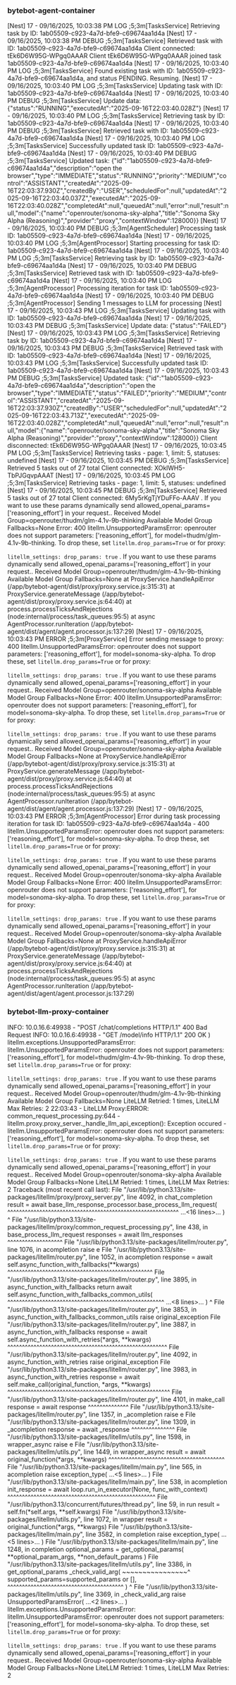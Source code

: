 ### bytebot-agent-container

[Nest] 17  - 09/16/2025, 10:03:38 PM     LOG ;5;3m[TasksService] Retrieving task by ID: 1ab05509-c923-4a7d-bfe9-c69674aa1d4a
[Nest] 17  - 09/16/2025, 10:03:38 PM   DEBUG ;5;3m[TasksService] Retrieved task with ID: 1ab05509-c923-4a7d-bfe9-c69674aa1d4a
Client connected: tEk6D6W95G-WPgq0AAAR
Client tEk6D6W95G-WPgq0AAAR joined task 1ab05509-c923-4a7d-bfe9-c69674aa1d4a
[Nest] 17  - 09/16/2025, 10:03:40 PM     LOG ;5;3m[TasksService] Found existing task with ID: 1ab05509-c923-4a7d-bfe9-c69674aa1d4a, and status PENDING. Resuming.
[Nest] 17  - 09/16/2025, 10:03:40 PM     LOG ;5;3m[TasksService] Updating task with ID: 1ab05509-c923-4a7d-bfe9-c69674aa1d4a
[Nest] 17  - 09/16/2025, 10:03:40 PM   DEBUG ;5;3m[TasksService] Update data: {"status":"RUNNING","executedAt":"2025-09-16T22:03:40.028Z"}
[Nest] 17  - 09/16/2025, 10:03:40 PM     LOG ;5;3m[TasksService] Retrieving task by ID: 1ab05509-c923-4a7d-bfe9-c69674aa1d4a
[Nest] 17  - 09/16/2025, 10:03:40 PM   DEBUG ;5;3m[TasksService] Retrieved task with ID: 1ab05509-c923-4a7d-bfe9-c69674aa1d4a
[Nest] 17  - 09/16/2025, 10:03:40 PM     LOG ;5;3m[TasksService] Successfully updated task ID: 1ab05509-c923-4a7d-bfe9-c69674aa1d4a
[Nest] 17  - 09/16/2025, 10:03:40 PM   DEBUG ;5;3m[TasksService] Updated task: {"id":"1ab05509-c923-4a7d-bfe9-c69674aa1d4a","description":"open the browser","type":"IMMEDIATE","status":"RUNNING","priority":"MEDIUM","control":"ASSISTANT","createdAt":"2025-09-16T22:03:37.930Z","createdBy":"USER","scheduledFor":null,"updatedAt":"2025-09-16T22:03:40.037Z","executedAt":"2025-09-16T22:03:40.028Z","completedAt":null,"queuedAt":null,"error":null,"result":null,"model":{"name":"openrouter/sonoma-sky-alpha","title":"Sonoma Sky Alpha (Reasoning)","provider":"proxy","contextWindow":128000}}
[Nest] 17  - 09/16/2025, 10:03:40 PM   DEBUG ;5;3m[AgentScheduler] Processing task ID: 1ab05509-c923-4a7d-bfe9-c69674aa1d4a
[Nest] 17  - 09/16/2025, 10:03:40 PM     LOG ;5;3m[AgentProcessor] Starting processing for task ID: 1ab05509-c923-4a7d-bfe9-c69674aa1d4a
[Nest] 17  - 09/16/2025, 10:03:40 PM     LOG ;5;3m[TasksService] Retrieving task by ID: 1ab05509-c923-4a7d-bfe9-c69674aa1d4a
[Nest] 17  - 09/16/2025, 10:03:40 PM   DEBUG ;5;3m[TasksService] Retrieved task with ID: 1ab05509-c923-4a7d-bfe9-c69674aa1d4a
[Nest] 17  - 09/16/2025, 10:03:40 PM     LOG ;5;3m[AgentProcessor] Processing iteration for task ID: 1ab05509-c923-4a7d-bfe9-c69674aa1d4a
[Nest] 17  - 09/16/2025, 10:03:40 PM   DEBUG ;5;3m[AgentProcessor] Sending 1 messages to LLM for processing
[Nest] 17  - 09/16/2025, 10:03:43 PM     LOG ;5;3m[TasksService] Updating task with ID: 1ab05509-c923-4a7d-bfe9-c69674aa1d4a
[Nest] 17  - 09/16/2025, 10:03:43 PM   DEBUG ;5;3m[TasksService] Update data: {"status":"FAILED"}
[Nest] 17  - 09/16/2025, 10:03:43 PM     LOG ;5;3m[TasksService] Retrieving task by ID: 1ab05509-c923-4a7d-bfe9-c69674aa1d4a
[Nest] 17  - 09/16/2025, 10:03:43 PM   DEBUG ;5;3m[TasksService] Retrieved task with ID: 1ab05509-c923-4a7d-bfe9-c69674aa1d4a
[Nest] 17  - 09/16/2025, 10:03:43 PM     LOG ;5;3m[TasksService] Successfully updated task ID: 1ab05509-c923-4a7d-bfe9-c69674aa1d4a
[Nest] 17  - 09/16/2025, 10:03:43 PM   DEBUG ;5;3m[TasksService] Updated task: {"id":"1ab05509-c923-4a7d-bfe9-c69674aa1d4a","description":"open the browser","type":"IMMEDIATE","status":"FAILED","priority":"MEDIUM","control":"ASSISTANT","createdAt":"2025-09-16T22:03:37.930Z","createdBy":"USER","scheduledFor":null,"updatedAt":"2025-09-16T22:03:43.713Z","executedAt":"2025-09-16T22:03:40.028Z","completedAt":null,"queuedAt":null,"error":null,"result":null,"model":{"name":"openrouter/sonoma-sky-alpha","title":"Sonoma Sky Alpha (Reasoning)","provider":"proxy","contextWindow":128000}}
Client disconnected: tEk6D6W95G-WPgq0AAAR
[Nest] 17  - 09/16/2025, 10:03:45 PM     LOG ;5;3m[TasksService] Retrieving tasks - page: 1, limit: 5, statuses: undefined
[Nest] 17  - 09/16/2025, 10:03:45 PM   DEBUG ;5;3m[TasksService] Retrieved 5 tasks out of 27 total
Client connected: XOklWH5-TbPJGqvpAAAT
[Nest] 17  - 09/16/2025, 10:03:45 PM     LOG ;5;3m[TasksService] Retrieving tasks - page: 1, limit: 5, statuses: undefined
[Nest] 17  - 09/16/2025, 10:03:45 PM   DEBUG ;5;3m[TasksService] Retrieved 5 tasks out of 27 total
Client connected: 6My5rKgTjYDuFFo-AAAV
. 
 If you want to use these params dynamically send allowed_openai_params=['reasoning_effort'] in your request.. Received Model Group=openrouter/thudm/glm-4.1v-9b-thinking
Available Model Group Fallbacks=None
Error: 400 litellm.UnsupportedParamsError: openrouter does not support parameters: ['reasoning_effort'], for model=thudm/glm-4.1v-9b-thinking. To drop these, set `litellm.drop_params=True` or for proxy:

`litellm_settings:
 drop_params: true`
. 
 If you want to use these params dynamically send allowed_openai_params=['reasoning_effort'] in your request.. Received Model Group=openrouter/thudm/glm-4.1v-9b-thinking
Available Model Group Fallbacks=None
    at ProxyService.handleApiError (/app/bytebot-agent/dist/proxy/proxy.service.js:315:31)
    at ProxyService.generateMessage (/app/bytebot-agent/dist/proxy/proxy.service.js:64:40)
    at process.processTicksAndRejections (node:internal/process/task_queues:95:5)
    at async AgentProcessor.runIteration (/app/bytebot-agent/dist/agent/agent.processor.js:137:29)
[Nest] 17  - 09/16/2025, 10:03:43 PM   ERROR ;5;3m[ProxyService] Error sending message to proxy: 400 litellm.UnsupportedParamsError: openrouter does not support parameters: ['reasoning_effort'], for model=sonoma-sky-alpha. To drop these, set `litellm.drop_params=True` or for proxy:

`litellm_settings:
 drop_params: true`
. 
 If you want to use these params dynamically send allowed_openai_params=['reasoning_effort'] in your request.. Received Model Group=openrouter/sonoma-sky-alpha
Available Model Group Fallbacks=None
Error: 400 litellm.UnsupportedParamsError: openrouter does not support parameters: ['reasoning_effort'], for model=sonoma-sky-alpha. To drop these, set `litellm.drop_params=True` or for proxy:

`litellm_settings:
 drop_params: true`
. 
 If you want to use these params dynamically send allowed_openai_params=['reasoning_effort'] in your request.. Received Model Group=openrouter/sonoma-sky-alpha
Available Model Group Fallbacks=None
    at ProxyService.handleApiError (/app/bytebot-agent/dist/proxy/proxy.service.js:315:31)
    at ProxyService.generateMessage (/app/bytebot-agent/dist/proxy/proxy.service.js:64:40)
    at process.processTicksAndRejections (node:internal/process/task_queues:95:5)
    at async AgentProcessor.runIteration (/app/bytebot-agent/dist/agent/agent.processor.js:137:29)
[Nest] 17  - 09/16/2025, 10:03:43 PM   ERROR ;5;3m[AgentProcessor] Error during task processing iteration for task ID: 1ab05509-c923-4a7d-bfe9-c69674aa1d4a - 400 litellm.UnsupportedParamsError: openrouter does not support parameters: ['reasoning_effort'], for model=sonoma-sky-alpha. To drop these, set `litellm.drop_params=True` or for proxy:

`litellm_settings:
 drop_params: true`
. 
 If you want to use these params dynamically send allowed_openai_params=['reasoning_effort'] in your request.. Received Model Group=openrouter/sonoma-sky-alpha
Available Model Group Fallbacks=None
Error: 400 litellm.UnsupportedParamsError: openrouter does not support parameters: ['reasoning_effort'], for model=sonoma-sky-alpha. To drop these, set `litellm.drop_params=True` or for proxy:

`litellm_settings:
 drop_params: true`
. 
 If you want to use these params dynamically send allowed_openai_params=['reasoning_effort'] in your request.. Received Model Group=openrouter/sonoma-sky-alpha
Available Model Group Fallbacks=None
    at ProxyService.handleApiError (/app/bytebot-agent/dist/proxy/proxy.service.js:315:31)
    at ProxyService.generateMessage (/app/bytebot-agent/dist/proxy/proxy.service.js:64:40)
    at process.processTicksAndRejections (node:internal/process/task_queues:95:5)
    at async AgentProcessor.runIteration (/app/bytebot-agent/dist/agent/agent.processor.js:137:29)


### bytebot-llm-proxy-container

INFO:     10.0.16.6:49938 - "POST /chat/completions HTTP/1.1" 400 Bad Request
INFO:     10.0.16.6:49938 - "GET /model/info HTTP/1.1" 200 OK
    )
litellm.exceptions.UnsupportedParamsError: litellm.UnsupportedParamsError: openrouter does not support parameters: ['reasoning_effort'], for model=thudm/glm-4.1v-9b-thinking. To drop these, set `litellm.drop_params=True` or for proxy:

`litellm_settings:
 drop_params: true`
. 
 If you want to use these params dynamically send allowed_openai_params=['reasoning_effort'] in your request.. Received Model Group=openrouter/thudm/glm-4.1v-9b-thinking
Available Model Group Fallbacks=None LiteLLM Retried: 1 times, LiteLLM Max Retries: 2
22:03:43 - LiteLLM Proxy:ERROR: common_request_processing.py:644 - litellm.proxy.proxy_server._handle_llm_api_exception(): Exception occured - litellm.UnsupportedParamsError: openrouter does not support parameters: ['reasoning_effort'], for model=sonoma-sky-alpha. To drop these, set `litellm.drop_params=True` or for proxy:

`litellm_settings:
 drop_params: true`
. 
 If you want to use these params dynamically send allowed_openai_params=['reasoning_effort'] in your request.. Received Model Group=openrouter/sonoma-sky-alpha
Available Model Group Fallbacks=None LiteLLM Retried: 1 times, LiteLLM Max Retries: 2
Traceback (most recent call last):
  File "/usr/lib/python3.13/site-packages/litellm/proxy/proxy_server.py", line 4092, in chat_completion
    result = await base_llm_response_processor.base_process_llm_request(
             ^^^^^^^^^^^^^^^^^^^^^^^^^^^^^^^^^^^^^^^^^^^^^^^^^^^^^^^^^^^
    ...<16 lines>...
    )
    ^
  File "/usr/lib/python3.13/site-packages/litellm/proxy/common_request_processing.py", line 438, in base_process_llm_request
    responses = await llm_responses
                ^^^^^^^^^^^^^^^^^^^
  File "/usr/lib/python3.13/site-packages/litellm/router.py", line 1076, in acompletion
    raise e
  File "/usr/lib/python3.13/site-packages/litellm/router.py", line 1052, in acompletion
    response = await self.async_function_with_fallbacks(**kwargs)
               ^^^^^^^^^^^^^^^^^^^^^^^^^^^^^^^^^^^^^^^^^^^^^^^^^^
  File "/usr/lib/python3.13/site-packages/litellm/router.py", line 3895, in async_function_with_fallbacks
    return await self.async_function_with_fallbacks_common_utils(
           ^^^^^^^^^^^^^^^^^^^^^^^^^^^^^^^^^^^^^^^^^^^^^^^^^^^^^^
    ...<8 lines>...
    )
    ^
  File "/usr/lib/python3.13/site-packages/litellm/router.py", line 3853, in async_function_with_fallbacks_common_utils
    raise original_exception
  File "/usr/lib/python3.13/site-packages/litellm/router.py", line 3887, in async_function_with_fallbacks
    response = await self.async_function_with_retries(*args, **kwargs)
               ^^^^^^^^^^^^^^^^^^^^^^^^^^^^^^^^^^^^^^^^^^^^^^^^^^^^^^^
  File "/usr/lib/python3.13/site-packages/litellm/router.py", line 4092, in async_function_with_retries
    raise original_exception
  File "/usr/lib/python3.13/site-packages/litellm/router.py", line 3983, in async_function_with_retries
    response = await self.make_call(original_function, *args, **kwargs)
               ^^^^^^^^^^^^^^^^^^^^^^^^^^^^^^^^^^^^^^^^^^^^^^^^^^^^^^^^
  File "/usr/lib/python3.13/site-packages/litellm/router.py", line 4101, in make_call
    response = await response
               ^^^^^^^^^^^^^^
  File "/usr/lib/python3.13/site-packages/litellm/router.py", line 1357, in _acompletion
    raise e
  File "/usr/lib/python3.13/site-packages/litellm/router.py", line 1309, in _acompletion
    response = await _response
               ^^^^^^^^^^^^^^^
  File "/usr/lib/python3.13/site-packages/litellm/utils.py", line 1598, in wrapper_async
    raise e
  File "/usr/lib/python3.13/site-packages/litellm/utils.py", line 1449, in wrapper_async
    result = await original_function(*args, **kwargs)
             ^^^^^^^^^^^^^^^^^^^^^^^^^^^^^^^^^^^^^^^^
  File "/usr/lib/python3.13/site-packages/litellm/main.py", line 565, in acompletion
    raise exception_type(
    ...<5 lines>...
    )
  File "/usr/lib/python3.13/site-packages/litellm/main.py", line 538, in acompletion
    init_response = await loop.run_in_executor(None, func_with_context)
                    ^^^^^^^^^^^^^^^^^^^^^^^^^^^^^^^^^^^^^^^^^^^^^^^^^^^
  File "/usr/lib/python3.13/concurrent/futures/thread.py", line 59, in run
    result = self.fn(*self.args, **self.kwargs)
  File "/usr/lib/python3.13/site-packages/litellm/utils.py", line 1072, in wrapper
    result = original_function(*args, **kwargs)
  File "/usr/lib/python3.13/site-packages/litellm/main.py", line 3582, in completion
    raise exception_type(
    ...<5 lines>...
    )
  File "/usr/lib/python3.13/site-packages/litellm/main.py", line 1248, in completion
    optional_params = get_optional_params(
        **optional_param_args, **non_default_params
    )
  File "/usr/lib/python3.13/site-packages/litellm/utils.py", line 3386, in get_optional_params
    _check_valid_arg(
    ~~~~~~~~~~~~~~~~^
        supported_params=supported_params or [],
        ^^^^^^^^^^^^^^^^^^^^^^^^^^^^^^^^^^^^^^^^
    )
    ^
  File "/usr/lib/python3.13/site-packages/litellm/utils.py", line 3369, in _check_valid_arg
    raise UnsupportedParamsError(
    ...<2 lines>...
    )
litellm.exceptions.UnsupportedParamsError: litellm.UnsupportedParamsError: openrouter does not support parameters: ['reasoning_effort'], for model=sonoma-sky-alpha. To drop these, set `litellm.drop_params=True` or for proxy:

`litellm_settings:
 drop_params: true`
. 
 If you want to use these params dynamically send allowed_openai_params=['reasoning_effort'] in your request.. Received Model Group=openrouter/sonoma-sky-alpha
Available Model Group Fallbacks=None LiteLLM Retried: 1 times, LiteLLM Max Retries: 2